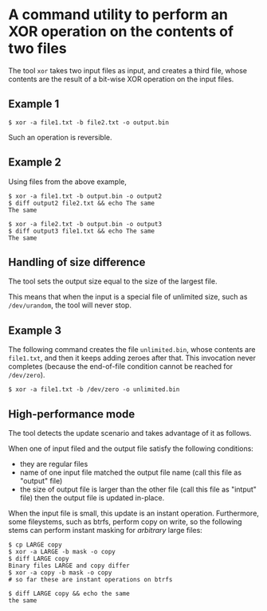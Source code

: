 # A command utility to perform an XOR operation on the contents of two files

The tool `xor` takes two input files as input, and creates a third file, whose contents are the result of a bit-wise XOR operation on the input files.

## Example 1

    $ xor -a file1.txt -b file2.txt -o output.bin

Such an operation is reversible.

## Example 2

Using files from the above example,

    $ xor -a file1.txt -b output.bin -o output2
    $ diff output2 file2.txt && echo The same
    The same

    $ xor -a file2.txt -b output.bin -o output3
    $ diff output3 file1.txt && echo The same
    The same

## Handling of size difference

The tool sets the output size equal to the size of the largest file.

This means that when the input is a special file of unlimited size, such as `/dev/urandom`, the tool will never stop.

## Example 3

The following command creates the file `unlimited.bin`, whose contents are `file1.txt`, and then it keeps adding zeroes after that. This invocation never completes (because the end-of-file condition cannot be reached for `/dev/zero`).

    $ xor -a file1.txt -b /dev/zero -o unlimited.bin

## High-performance mode

The tool detects the update scenario and takes advantage of it as follows.

When one of input filed and the output file satisfy the following conditions:
* they are regular files
* name of one input file matched the output file name (call this file as "output" file)
* the size of output file is larger than the other file (call this file as "intput" file)
then the output file is updated in-place.

When the input file is small, this update is an instant operation. Furthermore, some fileystems, such as btrfs, perform copy on write, so the following stems can perform instant masking for _arbitrary_ large files:

    $ cp LARGE copy
    $ xor -a LARGE -b mask -o copy
    $ diff LARGE copy
    Binary files LARGE and copy differ
    $ xor -a copy -b mask -o copy
    # so far these are instant operations on btrfs

    $ diff LARGE copy && echo the same
    the same


